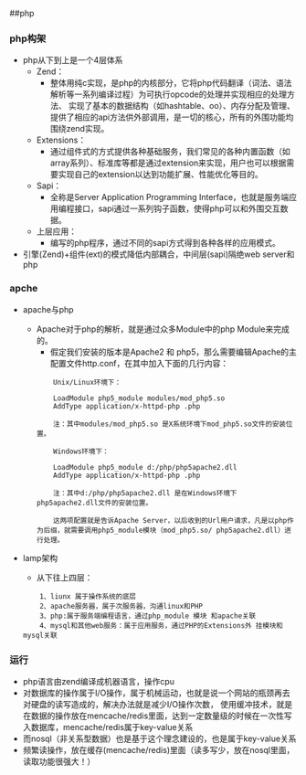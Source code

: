 ##php
### php构架 <div id='php_framework'></div>
* php从下到上是一个4层体系
    * Zend：
        * 整体用纯c实现，是php的内核部分，它将php代码翻译（词法、语法解析等一系列编译过程）为可执行opcode的处理并实现相应的处理方法、
        实现了基本的数据结构（如hashtable、oo）、内存分配及管理、提供了相应的api方法供外部调用，是一切的核心，所有的外围功能均围绕zend实现。
    * Extensions：
        * 通过组件式的方式提供各种基础服务，我们常见的各种内置函数（如array系列）、标准库等都是通过extension来实现，用户也可以根据需要实现自己的extension以达到功能扩展、性能优化等目的。
    * Sapi：
        * 全称是Server Application Programming Interface，也就是服务端应用编程接口，sapi通过一系列钩子函数，使得php可以和外围交互数据。
    * 上层应用：
        * 编写的php程序，通过不同的sapi方式得到各种各样的应用模式。
* 引擎(Zend)+组件(ext)的模式降低内部耦合，中间层(sapi)隔绝web server和php

### apche <div id='apache'></div>
* apache与php
    * Apache对于php的解析，就是通过众多Module中的php Module来完成的。
        * 假定我们安装的版本是Apache2 和 php5，那么需要编辑Apache的主配置文件http.conf，在其中加入下面的几行内容：
        ```
            Unix/Linux环境下：
            
            LoadModule php5_module modules/mod_php5.so
            AddType application/x-httpd-php .php
            
            注：其中modules/mod_php5.so 是X系统环境下mod_php5.so文件的安装位置。
            
            Windows环境下：
            
            LoadModule php5_module d:/php/php5apache2.dll
            AddType application/x-httpd-php .php
            
            注：其中d:/php/php5apache2.dll 是在Windows环境下php5apache2.dll文件的安装位置。
            
            这两项配置就是告诉Apache Server，以后收到的Url用户请求，凡是以php作为后缀，就需要调用php5_module模块（mod_php5.so/ php5apache2.dll）进行处理。
        ```

* lamp架构
    * 从下往上四层：
    ```
        1、liunx 属于操作系统的底层
        2、apache服务器，属于次服务器，沟通linux和PHP
        3、php:属于服务端编程语言，通过php_module 模块 和apache关联
        4、mysql和其他web服务：属于应用服务，通过PHP的Extensions外 挂模块和mysql关联
    ```

### 运行 <div id='run'></div>
* php语言由zend编译成机器语言，操作cpu
* 对数据库的操作属于I/O操作，属于机械运动，也就是说一个网站的瓶颈再去对硬盘的读写造成的，解决办法就是减少I/O操作次数，
使用缓冲技术，就是在数据的操作放在mencache/redis里面，达到一定数量级的时候在一次性写入数据库，mencache/redis属于key-value关系
* 而nosql（非关系型数据）也是基于这个理念建设的，也是属于key-value关系
* 频繁读操作，放在缓存(mencache/redis)里面（读多写少，放在nosql里面，读取功能很强大！）